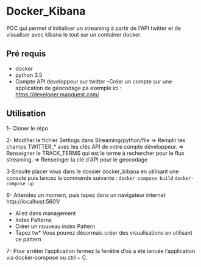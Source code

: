 # Docker_Kibana
POC qui permet d'initialiser un streaming à partir de l'API twitter et de visualiser avec kibana le tout sur un container docker

## Pré requis
- docker
- python 3.5
- Compte API developpeur sur twitter
 -Créer un compte sur une application de géocodage pa exemple ici : https://developer.mapquest.com/

## Utilisation 

1- Cloner le répo

2- Modifier le fichier Settings dans Streaming/python/file
  => Remplir les champs TWITTER_* avec les clés API de votre compte développeur.
  => Renseigner le TRACK_TERMS qui est le terme à rechercher pour le flux streaming.
  => Renseinger la clé d'API pour le geocodage
  

3-Ensuite placer vous dans le dossier docker_kibana en utilisant une console puis lancez la commande suivante :
  `docker-compose build`
  `docker-compose up`
  
6- Attendez un moment, puis tapez dans un navigateur internet http://localhost:5601/
  - Allez dans management
  - Index Patterns
  - Créer un nouveau index Pattern
  - Tapez tw*
  Vous pouvez désormais créer des visualisations en utilisant ce pattern
  
7- Pour arrêter l’application fermez la fenêtre d’où a été lancée l’application via docker-compose ou ctrl + C. 
  

  
